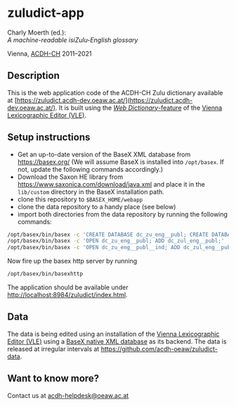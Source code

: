 # zuludict-app

Charly Moerth (ed.):    
*A machine-readable isiZulu-English glossary*

Vienna, [ACDH-CH](https://www.oeaw.ac.at/acdh) 2011–2021

## Description

This is the web application code of the ACDH-CH Zulu dictionary available at [https://zuludict.acdh-dev.oeaw.ac.at/](https://zuludict.acdh-dev.oeaw.ac.at/). It is built using the [*Web Dictionary*-feature](https://clarin.oeaw.ac.at/lrp/dict-gate/vle_docu/vle_docu__v001.html#web_dictionary) of the [Vienna Lexicographic Editor (VLE)](https://www.oeaw.ac.at/acdh/tools/vle).

## Setup instructions

* Get an up-to-date version of the BaseX XML database from <https://basex.org/> (We will assume BaseX is installed into `/opt/basex`. If not, update the following commands accordingly.)
* Download the Saxon HE library from <https://www.saxonica.com/download/java.xml> and place it in the `lib/custom` directory in the BaseX installation path.
* clone this repository to `$BASEX_HOME/webapp`
* clone the data repository to a handy place (see below)
* import both directories from the data repository by running the following commands: 

```bash
/opt/basex/bin/basex -c 'CREATE DATABASE dc_zu_eng__publ; CREATE DATABASE dc_zul_eng__publ__ind'
/opt/basex/bin/basex -c 'OPEN dc_zu_eng__publ; ADD dc_zul_eng__publ;'
/opt/basex/bin/basex -c 'OPEN dc_zu_eng__publ__ind; ADD dc_zul_eng__publ__ind;'
```

Now fire up the basex http server by running

```bash
/opt/basex/bin/basexhttp
```
The application should be available under <http://localhost:8984/zuludict/index.html>.

## Data

The data is being edited using an installation of the [Vienna Lexicographic Editor (VLE)](https://www.oeaw.ac.at/acdh/tools/vle) using a [BaseX native XML database](https://basex.org/) as its backend. The data is released at irregular intervals at <https://github.com/acdh-oeaw/zuludict-data>.

## Want to know more? 

Contact us at <acdh-helpdesk@oeaw.ac.at>
